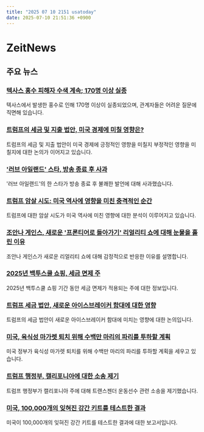 ```yaml
---
title: "2025 07 10 2151 usatoday"
date: 2025-07-10 21:51:36 +0900
---
```


# ZeitNews 
## 주요 뉴스
### [텍사스 홍수 피해자 수색 계속; 170명 이상 실종](https://www.usatoday.com/story/news/nation/2025/07/10/texas-flooding-death-toll-missing-search-updates/84529818007/)
텍사스에서 발생한 홍수로 인해 170명 이상이 실종되었으며, 관계자들은 어려운 질문에 직면해 있습니다. 

### [트럼프의 세금 및 지출 법안, 미국 경제에 미칠 영향은?](https://www.usatoday.com/story/money/2025/07/10/trump-big-beautiful-bill-economy-impact/84500014007/)
트럼프의 세금 및 지출 법안이 미국 경제에 긍정적인 영향을 미칠지 부정적인 영향을 미칠지에 대한 논의가 이어지고 있습니다. 

### ['러브 아일랜드' 스타, 방송 종료 후 사과](https://www.usatoday.com/story/entertainment/tv/2025/07/09/love-island-usa-cierra-apology/84528041007/)
'러브 아일랜드'의 한 스타가 방송 종료 후 불쾌한 발언에 대해 사과했습니다. 

### [트럼프 암살 시도: 미국 역사에 영향을 미친 충격적인 순간](https://www.usatoday.com/story/news/politics/2025/07/10/trump-shooting-assassination-attempt-changed-politics/84435138007/)
트럼프에 대한 암살 시도가 미국 역사에 미친 영향에 대한 분석이 이루어지고 있습니다. 

### [조안나 게인스, 새로운 '프론티어로 돌아가기' 리얼리티 쇼에 대해 눈물을 흘린 이유](https://www.usatoday.com/story/entertainment/tv/2025/07/10/joanna-chip-gaines-back-to-the-frontier-magnolia-hbo-max/84490589007/)
조안나 게인스가 새로운 리얼리티 쇼에 대해 감정적으로 반응한 이유를 설명합니다. 

### [2025년 백투스쿨 쇼핑, 세금 면제 주](https://www.usatoday.com/story/money/2025/07/10/back-to-school-shopping-sales-tax-holiday-2025/84459340007/)
2025년 백투스쿨 쇼핑 기간 동안 세금 면제가 적용되는 주에 대한 정보입니다. 

### [트럼프 세금 법안, 새로운 아이스브레이커 함대에 대한 영향](https://www.usatoday.com/story/news/politics/2025/07/10/trump-tax-bill-icebreakers-arctic-northwest-passage/84518867007/)
트럼프의 세금 법안이 새로운 아이스브레이커 함대에 미치는 영향에 대한 논의입니다. 

### [미국, 육식성 마가렛 퇴치 위해 수백만 마리의 파리를 투하할 계획](https://www.usatoday.com/story/news/nation/2025/07/09/new-world-screwworm-maggots-fly-drop/84520283007/)
미국 정부가 육식성 마가렛 퇴치를 위해 수백만 마리의 파리를 투하할 계획을 세우고 있습니다. 

### [트럼프 행정부, 캘리포니아에 대한 소송 제기](https://www.usatoday.com/story/news/politics/2025/07/09/trump-administration-california-lawsuit-transgender-athletes/84522153007/)
트럼프 행정부가 캘리포니아 주에 대해 트랜스젠더 운동선수 관련 소송을 제기했습니다. 

### [미국, 100,000개의 잊혀진 강간 키트를 테스트한 결과](https://www.usatoday.com/story/news/investigations/2024/09/19/doj-rape-kit-testing-program-results/74589312007/)
미국이 100,000개의 잊혀진 강간 키트를 테스트한 결과에 대한 보고서입니다.